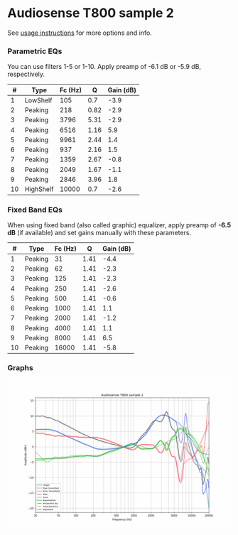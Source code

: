 # Audiosense T800 sample 2
See [usage instructions](https://github.com/jaakkopasanen/AutoEq#usage) for more options and info.

### Parametric EQs
You can use filters 1-5 or 1-10. Apply preamp of -6.1 dB or -5.9 dB, respectively.

|   # | Type      |   Fc (Hz) |    Q |   Gain (dB) |
|-----|-----------|-----------|------|-------------|
|   1 | LowShelf  |       105 | 0.7  |        -3.9 |
|   2 | Peaking   |       218 | 0.82 |        -2.9 |
|   3 | Peaking   |      3796 | 5.31 |        -2.9 |
|   4 | Peaking   |      6516 | 1.16 |         5.9 |
|   5 | Peaking   |      9961 | 2.44 |         1.4 |
|   6 | Peaking   |       937 | 2.16 |         1.5 |
|   7 | Peaking   |      1359 | 2.67 |        -0.8 |
|   8 | Peaking   |      2049 | 1.67 |        -1.1 |
|   9 | Peaking   |      2846 | 3.96 |         1.8 |
|  10 | HighShelf |     10000 | 0.7  |        -2.6 |

### Fixed Band EQs
When using fixed band (also called graphic) equalizer, apply preamp of **-6.5 dB** (if available) and set gains manually with these parameters.

|   # | Type    |   Fc (Hz) |    Q |   Gain (dB) |
|-----|---------|-----------|------|-------------|
|   1 | Peaking |        31 | 1.41 |        -4.4 |
|   2 | Peaking |        62 | 1.41 |        -2.3 |
|   3 | Peaking |       125 | 1.41 |        -2.3 |
|   4 | Peaking |       250 | 1.41 |        -2.6 |
|   5 | Peaking |       500 | 1.41 |        -0.6 |
|   6 | Peaking |      1000 | 1.41 |         1.1 |
|   7 | Peaking |      2000 | 1.41 |        -1.2 |
|   8 | Peaking |      4000 | 1.41 |         1.1 |
|   9 | Peaking |      8000 | 1.41 |         6.5 |
|  10 | Peaking |     16000 | 1.41 |        -5.8 |

### Graphs
![](./Audiosense%20T800%20sample%202.png)
